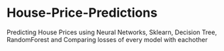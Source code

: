 # House-Price-Predictions
Predicting House Prices using Neural Networks, Sklearn, Decision Tree, RandomForest and Comparing losses of every model with eachother
